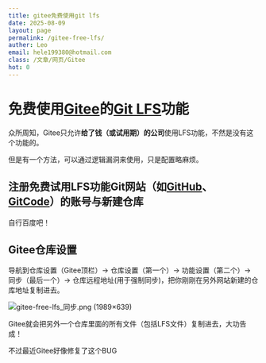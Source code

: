 ```yaml
---
title: gitee免费使用git lfs
date: 2025-08-09
layout: page
permalink: /gitee-free-lfs/
auther: Leo
email: hele199380@hotmail.com
class: /文章/网页/Gitee
hot: 0
---
```


# 免费使用[Gitee](https://gitee.com/)的[Git LFS](https://cn.bing.com/search?q=git%20LFS)功能

众所周知，Gitee只允许**给了钱（或试用期）的公司**使用LFS功能，不然是没有这个功能的。

但是有一个方法，可以通过逻辑漏洞来使用，只是配置略麻烦。

## 注册免费试用LFS功能Git网站（如[GitHub](https://github.com)、[GitCode](https://gitcode.com)）的账号与新建仓库

自行百度吧！

## Gitee仓库设置

导航到仓库设置（Gitee顶栏）$\rightarrow$ 仓库设置（第一个）$\rightarrow$ 功能设置（第二个）$\rightarrow$ 同步（最后一个）$\rightarrow$ 仓库远程地址(用于强制同步)，把你刚刚在另外网站新建的仓库地址复制进去。

![gitee-free-lfs_同步.png (1989×639)](https://gitee.com/Leo-hele/leo-hele.github.io-images/raw/main/gitee-free-lfs_同步.png)

Gitee就会把另外一个仓库里面的所有文件（包括LFS文件）复制进去，大功告成！

不过最近Gitee好像修复了这个BUG
